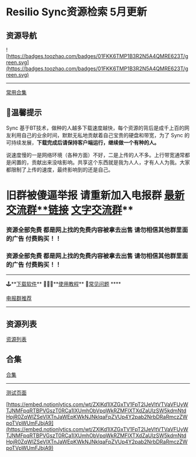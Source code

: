 # Resilio Sync资源检索 5月更新

## 资源导航

![https://badges.toozhao.com/badges/01FKK6TMP1B3R2N5A4QMRE623T/green.svg](https://badges.toozhao.com/badges/01FKK6TMP1B3R2N5A4QMRE623T/green.svg)

---

[常用合集](Resilio%20Sync%E8%B5%84%E6%BA%90%E6%A3%80%E7%B4%A2%205%E6%9C%88%E6%9B%B4%E6%96%B0%202be9e56cc4f1499780dada6fcd64ac0b/%E5%B8%B8%E7%94%A8%E5%90%88%E9%9B%86%20b00a10b48e51471592bac2ce83ac7037.csv)

## 👅温馨提示

Sync 基于BT技术，做种的人越多下载速度越快，每个资源的背后是成千上百的网友利用自己的业余时间，默默无私地贡献着自己宝贵的硬盘和带宽，为了 Sync 的可持续发展，**下载完成后请保持客户端运行，继续做一个有种的人。**

说速度慢的一是网络环境（各种方面）不好，二是上传的人不多。上行带宽通常都是闲置的，贡献出来没啥影响。共享这个东西就是我为人人，才有人人为我。大家都限制了上传的速度，最终影响到的还是自己。

# **旧群被傻逼举报** 请重新加入**电报群**      [最新交流群**链接](https://grabify.link/HDJU2V)     [文字交流群](https://t.me/syncziyuan)**

### 资源全部免费 都是网上找的免费内容被拿去出售 请勿相信其他群里面的广告 付费购买！！

### 资源全部免费 都是网上找的免费内容被拿去出售 请勿相信其他群里面的广告 付费购买！！

---

🕹️**[下载软件](Resilio%20Sync%E8%B5%84%E6%BA%90%E6%A3%80%E7%B4%A2%205%E6%9C%88%E6%9B%B4%E6%96%B0%202be9e56cc4f1499780dada6fcd64ac0b/%E5%B8%B8%E7%94%A8%E5%90%88%E9%9B%86%20b00a10b48e51471592bac2ce83ac7037/%E6%95%99%E7%A8%8B%E6%89%8B%E5%86%8C%20b7a7ffd581534bcdb286f6f1623a0b54/%E4%B8%8B%E8%BD%BD%E5%92%8C%E5%AE%89%E8%A3%85%20dae3c6c9f5ee4861878801a77ce3d710.md)**            🕵🏿‍♀️**[使用教程](Resilio%20Sync%E8%B5%84%E6%BA%90%E6%A3%80%E7%B4%A2%205%E6%9C%88%E6%9B%B4%E6%96%B0%202be9e56cc4f1499780dada6fcd64ac0b/%E5%B8%B8%E7%94%A8%E5%90%88%E9%9B%86%20b00a10b48e51471592bac2ce83ac7037/%E6%95%99%E7%A8%8B%E6%89%8B%E5%86%8C%20b7a7ffd581534bcdb286f6f1623a0b54/Resilio%20Sync%20%E4%BD%BF%E7%94%A8%E6%96%B9%E6%B3%95%2082567c49d9564c87a658462676e811b6.md)**              📁[常见问题](Resilio%20Sync%E8%B5%84%E6%BA%90%E6%A3%80%E7%B4%A2%205%E6%9C%88%E6%9B%B4%E6%96%B0%202be9e56cc4f1499780dada6fcd64ac0b/%E5%B8%B8%E7%94%A8%E5%90%88%E9%9B%86%20b00a10b48e51471592bac2ce83ac7037/%E6%95%99%E7%A8%8B%E6%89%8B%E5%86%8C%20b7a7ffd581534bcdb286f6f1623a0b54/Resilio%20Sync%20%E6%96%B0%E6%89%8B%E5%B8%B8%E8%A7%81%E9%97%AE%E9%A2%98%E6%B1%87%E6%80%BB%20daef58522a3f43a991d3c401ace28fa3.md)           ****

[电报群推荐](Resilio%20Sync%E8%B5%84%E6%BA%90%E6%A3%80%E7%B4%A2%205%E6%9C%88%E6%9B%B4%E6%96%B0%202be9e56cc4f1499780dada6fcd64ac0b/%E7%94%B5%E6%8A%A5%E7%BE%A4%E6%8E%A8%E8%8D%90%20a31185ecacb14d38831ddc70d5f05552.md)

---

## 资源列表

[资源列表](Resilio%20Sync%E8%B5%84%E6%BA%90%E6%A3%80%E7%B4%A2%205%E6%9C%88%E6%9B%B4%E6%96%B0%202be9e56cc4f1499780dada6fcd64ac0b/%E8%B5%84%E6%BA%90%E5%88%97%E8%A1%A8%207715ddee16b34350916f37722b9ca6a8.csv)

## 合集

[合集](Resilio%20Sync%E8%B5%84%E6%BA%90%E6%A3%80%E7%B4%A2%205%E6%9C%88%E6%9B%B4%E6%96%B0%202be9e56cc4f1499780dada6fcd64ac0b/%E5%90%88%E9%9B%86%20d22d1e5b83e54bd9935feb2c971a884a.csv)

---

[测试页面](Resilio%20Sync%E8%B5%84%E6%BA%90%E6%A3%80%E7%B4%A2%205%E6%9C%88%E6%9B%B4%E6%96%B0%202be9e56cc4f1499780dada6fcd64ac0b/%E6%B5%8B%E8%AF%95%E9%A1%B5%E9%9D%A2%201395d9fa69b74f92b156d5c00900d792.md)

[https://embed.notionlytics.com/wt/ZXlKd1lXZGxTV1FpT2lJeVltVTVaVFUyWTJNMFpqRTBPVGszT0RCa1lXUmhObVpqWkRZMFlXTXdZaUlzSW5kdmNtdHpjR0ZqWlZSeVlXTnJaWEpKWkNJNklqaFpZVUp4Y2pab2NrbDRaRmczZWpoTVpWUmFJbjA9](https://embed.notionlytics.com/wt/ZXlKd1lXZGxTV1FpT2lJeVltVTVaVFUyWTJNMFpqRTBPVGszT0RCa1lXUmhObVpqWkRZMFlXTXdZaUlzSW5kdmNtdHpjR0ZqWlZSeVlXTnJaWEpKWkNJNklqaFpZVUp4Y2pab2NrbDRaRmczZWpoTVpWUmFJbjA9)
